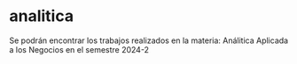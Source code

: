 # analitica
Se podrán encontrar los trabajos realizados en la materia: Análitica Aplicada a los  Negocios en el semestre 2024-2
